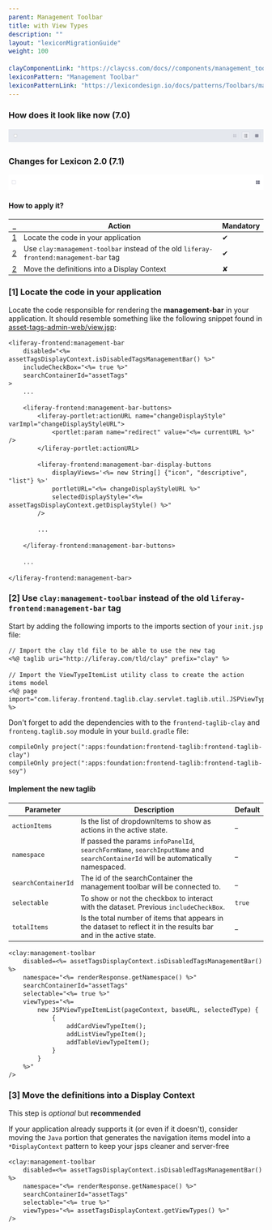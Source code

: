 ```yaml
---
parent: Management Toolbar
title: with View Types
description: ""
layout: "lexiconMigrationGuide"
weight: 100

clayComponentLink: "https://claycss.com/docs//components/management_toolbar.html"
lexiconPattern: "Management Toolbar"
lexiconPatternLink: "https://lexicondesign.io/docs/patterns/Toolbars/management_bar.html"
---
```


<article id="before-after">

### How does it look like now (7.0)

<img class="img img-thumbnail" src="/images/lexiconMigration/management_toolbar_view_types_old.png">

### Changes for Lexicon 2.0 (7.1)

<img class="img img-thumbnail" src="/images/lexiconMigration/management_toolbar_view_types_new.png">

</article>

<article id="management-toolbar-with-creation-menu">

#### How to apply it?

_ | Action | Mandatory
--- | --- | ---
[1](#step-2-1) | Locate the code in your application | ✔
[2](#step-2-2) | Use `clay:management-toolbar` instead of the old `liferay-frontend:management-bar` tag | ✔
[2](#step-3) | Move the definitions into a Display Context | ✘

### [1] Locate the code in your application <a id="step-1-1"></a>

Locate the code responsible for rendering the **management-bar** in your application. It should resemble something like the following snippet found in [asset-tags-admin-web/view.jsp](https://github.com/liferay/liferay-portal/blob/fe9dfcc0275660a0fe9aafb50ae6b169236f67cf/modules/apps/web-experience/asset/asset-tags-admin-web/src/main/resources/META-INF/resources/view.jsp#L28):

```text/html
<liferay-frontend:management-bar
	disabled="<%= assetTagsDisplayContext.isDisabledTagsManagementBar() %>"
	includeCheckBox="<%= true %>"
	searchContainerId="assetTags"
>
	...

	<liferay-frontend:management-bar-buttons>
		<liferay-portlet:actionURL name="changeDisplayStyle" varImpl="changeDisplayStyleURL">
			<portlet:param name="redirect" value="<%= currentURL %>" />
		</liferay-portlet:actionURL>

		<liferay-frontend:management-bar-display-buttons
			displayViews='<%= new String[] {"icon", "descriptive", "list"} %>'
			portletURL="<%= changeDisplayStyleURL %>"
			selectedDisplayStyle="<%= assetTagsDisplayContext.getDisplayStyle() %>"
		/>

		...

	</liferay-frontend:management-bar-buttons>

	...

</liferay-frontend:management-bar>
```

### [2] Use `clay:management-toolbar` instead of the old `liferay-frontend:management-bar` tag <a id="step-1-2"></a>

Start by adding the following imports to the imports section of your `init.jsp` file:

```text/html
// Import the clay tld file to be able to use the new tag
<%@ taglib uri="http://liferay.com/tld/clay" prefix="clay" %>

// Import the ViewTypeItemList utility class to create the action items model
<%@ page import="com.liferay.frontend.taglib.clay.servlet.taglib.util.JSPViewTypeItemList" %>
```

Don't forget to add the dependencies with to the `frontend-taglib-clay` and `fronteng.taglib.soy` module in your `build.gradle` file:

```text/html
compileOnly project(":apps:foundation:frontend-taglib:frontend-taglib-clay")
compileOnly project(":apps:foundation:frontend-taglib:frontend-taglib-soy")
```

#### Implement the new taglib

Parameter | Description | Default
--- | --- | ---
`actionItems` | Is the list of dropdownItems to show as actions in the active state. | _
`namespace` | If passed the params `infoPanelId`, `searchFormName`, `searchInputName` and `searchContainerId` will be automatically namespaced. | _
`searchContainerId` | The id of the searchContainer the management toolbar will be connected to. | _
`selectable` | To show or not the checkbox to interact with the dataset. Previous `includeCheckBox`. | `true`
`totalItems` | Is the total number of items that appears in the dataset to reflect it in the results bar and in the active state. | _

```text/html
<clay:management-toolbar
    disabled=<%= assetTagsDisplayContext.isDisabledTagsManagementBar() %>
	namespace="<%= renderResponse.getNamespace() %>"
	searchContainerId="assetTags"
    selectable="<%= true %>"
	viewTypes="<%=
		new JSPViewTypeItemList(pageContext, baseURL, selectedType) {
			{
				addCardViewTypeItem();
				addListViewTypeItem();
				addTableViewTypeItem();
			}
		}
	%>"
/>
```

### [3] Move the definitions into a Display Context <a id="step-3"></a>

<div class="alert alert-info">This step is <em>optional</em> but <strong>recommended</strong></div>

If your application already supports it (or even if it doesn't), consider moving the `Java` portion that generates the navigation items model into a `*DisplayContext` pattern to keep your jsps cleaner and server-free

```text/html
<clay:management-toolbar
    disabled=<%= assetTagsDisplayContext.isDisabledTagsManagementBar() %>
	namespace="<%= renderResponse.getNamespace() %>"
	searchContainerId="assetTags"
    selectable="<%= true %>"
	viewTypes="<%= assetTagsDisplayContext.getViewTypes() %>"
/>
```
</article>